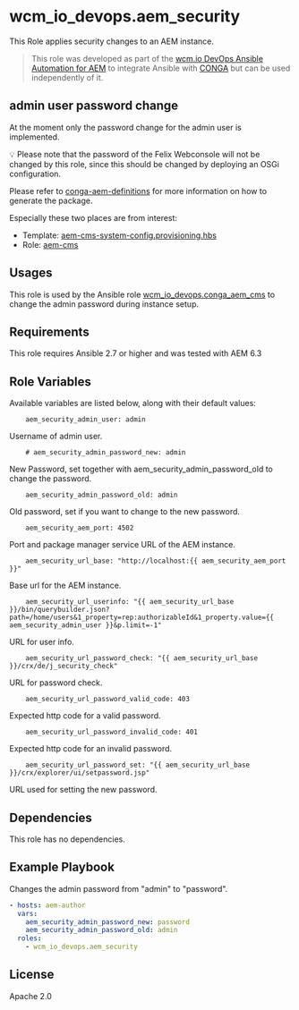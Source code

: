 # wcm_io_devops.aem_security

This Role applies security changes to an AEM instance.

> This role was developed as part of the
> [wcm.io DevOps Ansible Automation for AEM](http://devops.wcm.io/ansible-aem/)
> to integrate Ansible with
> [CONGA](http://devops.wcm.io/conga/) but can be used independently of
> it.

## admin user password change

At the moment only the password change for the admin user is
implemented.

:bulb: Please note that the password of the Felix Webconsole will not be
changed by this role, since this should be changed by deploying an OSGi
configuration.

Please refer to
[conga-aem-definitions](https://github.com/wcm-io-devops/conga-aem-definitions)
for more information on how to generate the package.

Especially these two places are from interest:
* Template: [aem-cms-system-config.provisioning.hbs](https://github.com/wcm-io-devops/conga-aem-definitions/blob/develop/conga-aem-definitions/src/main/templates/aem-cms/aem-cms-system-config.provisioning.hbs)
* Role: [aem-cms](https://github.com/wcm-io-devops/conga-aem-definitions/blob/develop/conga-aem-definitions/src/main/roles/aem-cms.yaml#L176)

## Usages

This role is used by the Ansible role
[wcm_io_devops.conga_aem_cms](https://github.com/wcm-io-devops/ansible-conga-aem-cms)
to change the admin password during instance setup.

## Requirements

This role requires Ansible 2.7 or higher and was tested with AEM 6.3

## Role Variables

Available variables are listed below, along with their default values:

        aem_security_admin_user: admin

Username of admin user.

        # aem_security_admin_password_new: admin

New Password, set together with aem_security_admin_password_old to change the password.

        aem_security_admin_password_old: admin

Old password, set if you want to change to the new password.

        aem_security_aem_port: 4502

Port and package manager service URL of the AEM instance.

        aem_security_url_base: "http://localhost:{{ aem_security_aem_port }}"

Base url for the AEM instance.

        aem_security_url_userinfo: "{{ aem_security_url_base }}/bin/querybuilder.json?path=/home/users&1_property=rep:authorizableId&1_property.value={{ aem_security_admin_user }}&p.limit=-1"

URL for user info.

        aem_security_url_password_check: "{{ aem_security_url_base }}/crx/de/j_security_check"

URL for password check.

        aem_security_url_password_valid_code: 403

Expected http code for a valid password.

        aem_security_url_password_invalid_code: 401

Expected http code for an invalid password.

        aem_security_url_password_set: "{{ aem_security_url_base }}/crx/explorer/ui/setpassword.jsp"

URL used for setting the new password.

## Dependencies

This role has no dependencies.

## Example Playbook

Changes the admin password from "admin" to "password".

```yaml
- hosts: aem-author
  vars:
    aem_security_admin_password_new: password
    aem_security_admin_password_old: admin
  roles:
    - wcm_io_devops.aem_security
```

## License

Apache 2.0
